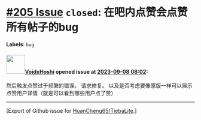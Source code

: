 # [\#205 Issue](https://github.com/HuanCheng65/TiebaLite/issues/205) `closed`: 在吧内点赞会点赞所有帖子的bug
**Labels**: `bug`


#### <img src="https://avatars.githubusercontent.com/u/55886143?u=6589234f2ff3c0f384074c77e9a27e9195c86227&v=4" width="50">[VoidxHoshi](https://github.com/VoidxHoshi) opened issue at [2023-09-08 08:02](https://github.com/HuanCheng65/TiebaLite/issues/205):

然后触发点赞过于频繁的错误。
请求修复。
以及是否考虑要像原版一样可以展示点赞用户详情（就是可以看到哪些用户点了赞）





-------------------------------------------------------------------------------



[Export of Github issue for [HuanCheng65/TiebaLite](https://github.com/HuanCheng65/TiebaLite).]
